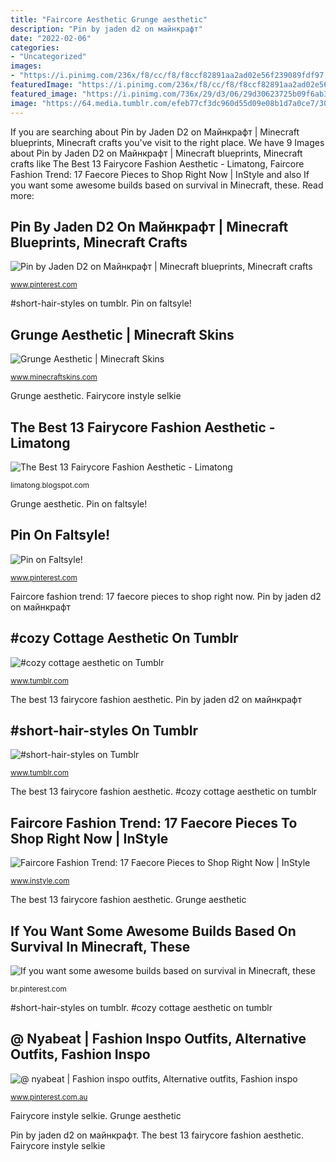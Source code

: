 ```yaml
---
title: "Faircore Aesthetic Grunge aesthetic"
description: "Pin by jaden d2 on майнкрафт"
date: "2022-02-06"
categories:
- "Uncategorized"
images:
- "https://i.pinimg.com/236x/f8/cc/f8/f8ccf82891aa2ad02e56f239089fdf97.jpg?nii=t"
featuredImage: "https://i.pinimg.com/236x/f8/cc/f8/f8ccf82891aa2ad02e56f239089fdf97.jpg?nii=t"
featured_image: "https://i.pinimg.com/736x/29/d3/06/29d30623725b09f6ab3e3448c6eaecbb.jpg"
image: "https://64.media.tumblr.com/efeb77cf3dc960d55d09e08b1d7a0ce7/30482a0736385e13-18/s2048x3072/24bc4611e375527575db867c40f058ae19ffc823.jpg"
---
```


If you are searching about Pin by Jaden D2 on Майнкрафт | Minecraft blueprints, Minecraft crafts you've visit to the right place. We have 9 Images about Pin by Jaden D2 on Майнкрафт | Minecraft blueprints, Minecraft crafts like The Best 13 Fairycore Fashion Aesthetic - Limatong, Faircore Fashion Trend: 17 Faecore Pieces to Shop Right Now | InStyle and also If you want some awesome builds based on survival in Minecraft, these. Read more:

## Pin By Jaden D2 On Майнкрафт | Minecraft Blueprints, Minecraft Crafts

![Pin by Jaden D2 on Майнкрафт | Minecraft blueprints, Minecraft crafts](https://i.pinimg.com/originals/20/ad/62/20ad628eba7ac20d52f1d37d59873dd8.jpg "Porridge lavender")

<small>www.pinterest.com</small>

#short-hair-styles on tumblr. Pin on faltsyle!

## Grunge Aesthetic | Minecraft Skins

![Grunge Aesthetic | Minecraft Skins](https://www.minecraftskins.com/uploads/preview-skins/2021/01/25/short-black-hair-aesthetic--grunge--16495246.png?v302 "Porridge lavender")

<small>www.minecraftskins.com</small>

Grunge aesthetic. Fairycore instyle selkie

## The Best 13 Fairycore Fashion Aesthetic - Limatong

![The Best 13 Fairycore Fashion Aesthetic - Limatong](https://i0.wp.com/data.whicdn.com/images/345664194/original.jpg "Pin by jaden d2 on майнкрафт")

<small>limatong.blogspot.com</small>

Grunge aesthetic. Pin on faltsyle!

## Pin On Faltsyle!

![Pin on Faltsyle!](https://i.pinimg.com/236x/f8/cc/f8/f8ccf82891aa2ad02e56f239089fdf97.jpg?nii=t "If you want some awesome builds based on survival in minecraft, these")

<small>www.pinterest.com</small>

Faircore fashion trend: 17 faecore pieces to shop right now. Pin by jaden d2 on майнкрафт

## #cozy Cottage Aesthetic On Tumblr

![#cozy cottage aesthetic on Tumblr](https://64.media.tumblr.com/efeb77cf3dc960d55d09e08b1d7a0ce7/30482a0736385e13-18/s2048x3072/24bc4611e375527575db867c40f058ae19ffc823.jpg "Fairycore jomblo kardelen nacon katelyn enid koreanstyle koreanfashion")

<small>www.tumblr.com</small>

The best 13 fairycore fashion aesthetic. Pin by jaden d2 on майнкрафт

## #short-hair-styles On Tumblr

![#short-hair-styles on Tumblr](https://64.media.tumblr.com/tumblr_lsp0nvxChr1r4scjjo1_1280.jpg "Grunge aesthetic")

<small>www.tumblr.com</small>

The best 13 fairycore fashion aesthetic. #cozy cottage aesthetic on tumblr

## Faircore Fashion Trend: 17 Faecore Pieces To Shop Right Now | InStyle

![Faircore Fashion Trend: 17 Faecore Pieces to Shop Right Now | InStyle](https://imagesvc.meredithcorp.io/v3/mm/image?url=https:%2F%2Fstatic.onecms.io%2Fwp-content%2Fuploads%2Fsites%2F14%2F2021%2F05%2F21%2Fselkie.jpg "Grunge aesthetic")

<small>www.instyle.com</small>

The best 13 fairycore fashion aesthetic. Grunge aesthetic

## If You Want Some Awesome Builds Based On Survival In Minecraft, These

![If you want some awesome builds based on survival in Minecraft, these](https://i.pinimg.com/736x/29/d3/06/29d30623725b09f6ab3e3448c6eaecbb.jpg "Pin by jaden d2 on майнкрафт")

<small>br.pinterest.com</small>

#short-hair-styles on tumblr. #cozy cottage aesthetic on tumblr

## @ Nyabeat | Fashion Inspo Outfits, Alternative Outfits, Fashion Inspo

![@ nyabeat | Fashion inspo outfits, Alternative outfits, Fashion inspo](https://i.pinimg.com/originals/3a/04/02/3a04024aa9e51181504416727846cf9d.jpg "#cozy cottage aesthetic on tumblr")

<small>www.pinterest.com.au</small>

Fairycore instyle selkie. Grunge aesthetic

Pin by jaden d2 on майнкрафт. The best 13 fairycore fashion aesthetic. Fairycore instyle selkie
